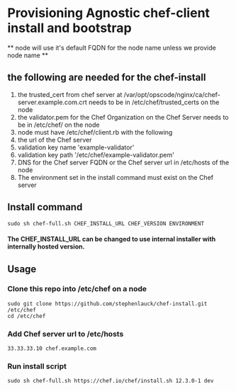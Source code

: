 # Provisioning Agnostic chef-client install and bootstrap

** node will use it's default FQDN for the node name unless we provide node name **

## the following are needed for the chef-install
1. the trusted_cert from chef server at /var/opt/opscode/nginx/ca/chef-server.example.com.crt needs to be in /etc/chef/trusted_certs on the node
2. the validator.pem for the Chef Organization on the Chef Server needs to be in /etc/chef/ on the node
3. node must have /etc/chef/client.rb with the following
  1. the url of the Chef server
  2. validation key name 'example-validator'
  3. validation key path '/etc/chef/example-validator.pem'
4. DNS for the Chef server FQDN or the Chef server url in /etc/hosts of the node
5. The environment set in the install command must exist on the Chef server

## Install command
`sudo sh chef-full.sh CHEF_INSTALL_URL CHEF_VERSION ENVIRONMENT`

#### The CHEF_INSTALL_URL can be changed to use internal installer with internally hosted version.


## Usage

### Clone this repo into /etc/chef on a node
```
sudo git clone https://github.com/stephenlauck/chef-install.git /etc/chef
cd /etc/chef
```

### Add Chef server url to /etc/hosts

```
33.33.33.10 chef.example.com
```

### Run install script
```
sudo sh chef-full.sh https://chef.io/chef/install.sh 12.3.0-1 dev
```

